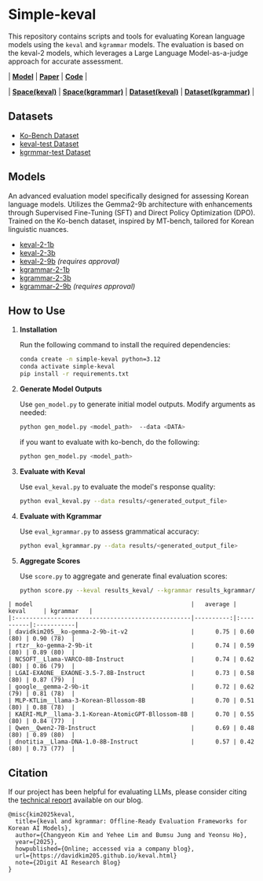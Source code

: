 # Simple-keval

This repository contains scripts and tools for evaluating Korean language models using the `keval` and `kgrammar` models. The evaluation is based on the keval-2 models, which leverages a Large Language Model-as-a-judge approach for accurate assessment.


| [**Model**](https://huggingface.co/collections/davidkim205/keval-2-67ac5400f5eef4984cc5dbbb) | [**Paper**](https://davidkim205.github.io/keval.html) | [**Code**](https://github.com/davidkim205/simple-keval) |

| [**Space(keval)**](https://huggingface.co/spaces/davidkim205/keval-2) | [**Space(kgrammar)**](https://huggingface.co/spaces/davidkim205/kgrammar-2) | [**Dataset(keval)**](https://huggingface.co/datasets/davidkim205/keval-testset) | [**Dataset(kgrammar)**](https://huggingface.co/datasets/davidkim205/kgrammar-testset) |


## Datasets

- [Ko-Bench Dataset](https://huggingface.co/datasets/davidkim205/ko-bench)
- [keval-test Dataset](https://huggingface.co/datasets/davidkim205/keval-testset)
- [kgrmmar-test Dataset](https://huggingface.co/datasets/davidkim205/kgrammar-testset)

## Models

An advanced evaluation model specifically designed for assessing Korean language models.
Utilizes the Gemma2-9b architecture with enhancements through Supervised Fine-Tuning (SFT) and Direct Policy Optimization (DPO).
Trained on the Ko-bench dataset, inspired by MT-bench, tailored for Korean linguistic nuances.

- [keval-2-1b](https://huggingface.co/davidkim205/keval-2-1b)
- [keval-2-3b](https://huggingface.co/davidkim205/keval-2-3b)
- [keval-2-9b](https://huggingface.co/davidkim205/keval-2-9b) *(requires approval)*
- [kgrammar-2-1b](https://huggingface.co/davidkim205/kgrmmar-2-1b)
- [kgrammar-2-3b](https://huggingface.co/davidkim205/kgrmmar-2-3b)
- [kgrammar-2-9b](https://huggingface.co/davidkim205/kgrmmar-2-9b) *(requires approval)*

## How to Use

1. **Installation**

   Run the following command to install the required dependencies:

    ```bash
    conda create -n simple-keval python=3.12
    conda activate simple-keval
    pip install -r requirements.txt
    ```

2. **Generate Model Outputs**

   Use `gen_model.py` to generate initial model outputs. Modify arguments as needed:

   ```bash
   python gen_model.py <model_path>  --data <DATA>
   ```
   if you want to evaluate with ko-bench, do the following:
   ```bash
   python gen_model.py <model_path> 
   ```

3. **Evaluate with Keval**

   Use `eval_keval.py` to evaluate the model's response quality:

   ```bash
   python eval_keval.py --data results/<generated_output_file>
   ```

4. **Evaluate with Kgrammar**

   Use `eval_kgrammar.py` to assess grammatical accuracy:

   ```bash
   python eval_kgrammar.py --data results/<generated_output_file>
   ```

5. **Aggregate Scores**

   Use `score.py` to aggregate and generate final evaluation scores:

   ```bash
   python score.py --keval results_keval/ --kgrammar results_kgrammar/
   ```

```
| model                                             |   average | keval     | kgrammar   |
|:--------------------------------------------------|----------:|:----------|:-----------|
| davidkim205__ko-gemma-2-9b-it-v2                  |      0.75 | 0.60 (80) | 0.90 (78)  |
| rtzr__ko-gemma-2-9b-it                            |      0.74 | 0.59 (80) | 0.89 (80)  |
| NCSOFT__Llama-VARCO-8B-Instruct                   |      0.74 | 0.62 (80) | 0.86 (79)  |
| LGAI-EXAONE__EXAONE-3.5-7.8B-Instruct             |      0.73 | 0.58 (80) | 0.87 (79)  |
| google__gemma-2-9b-it                             |      0.72 | 0.62 (79) | 0.81 (78)  |
| MLP-KTLim__llama-3-Korean-Bllossom-8B             |      0.70 | 0.51 (80) | 0.88 (78)  |
| KAERI-MLP__llama-3.1-Korean-AtomicGPT-Bllossom-8B |      0.70 | 0.55 (80) | 0.84 (77)  |
| Qwen__Qwen2-7B-Instruct                           |      0.69 | 0.48 (80) | 0.89 (80)  |
| dnotitia__Llama-DNA-1.0-8B-Instruct               |      0.57 | 0.42 (80) | 0.73 (77)  |
```

## Citation

If our project has been helpful for evaluating LLMs, please consider citing the [technical report](https://davidkim205.github.io/keval.html) available on our blog.

```
@misc{kim2025keval,
  title={keval and kgrammar: Offline-Ready Evaluation Frameworks for Korean AI Models},
  author={Changyeon Kim and Yehee Lim and Bumsu Jung and Yeonsu Ho},
  year={2025},
  howpublished={Online; accessed via a company blog},
  url={https://davidkim205.github.io/keval.html}
  note={2Digit AI Research Blog}
}
```
